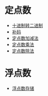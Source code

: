 # 定点数
- <a href="基础/定点数/十进制转二进制.md">十进制转二进制</a>
- <a href="基础/定点数/补码.md">补码</a>
- <a href="基础/定点数/定点数加减法.md">定点数加减法</a>
- <a href="基础/定点数/定点数乘法.md">定点数乘法</a>
- <a href="基础/定点数/定点数除法.md">定点数除法</a>

# 浮点数
- <a href="基础/浮点数/浮点数存储.md">浮点数存储</a>
